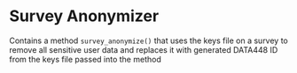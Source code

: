 # Survey Anonymizer

Contains a method `survey_anonymize()` that uses the keys file on a survey to remove all sensitive user data and
replaces it with generated DATA448 ID from the keys file passed into the method 
